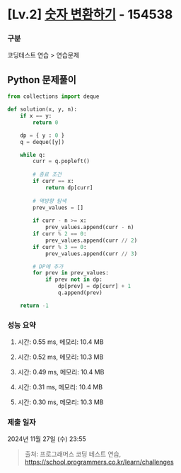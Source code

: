 # [Lv.2] [숫자 변환하기](https://school.programmers.co.kr/learn/courses/30/lessons/154538?language=python3) - 154538 

### 구분

코딩테스트 연습 > 연습문제

## Python 문제풀이

```py
from collections import deque

def solution(x, y, n):
    if x == y:
        return 0

    dp = { y : 0 }
    q = deque([y])

    while q:
        curr = q.popleft()
        
        # 종료 조건
        if curr == x:
            return dp[curr]
        
        # 역방향 탐색
        prev_values = []
           
        if curr - n >= x:
            prev_values.append(curr - n)
        if curr % 2 == 0:
            prev_values.append(curr // 2)
        if curr % 3 == 0:
            prev_values.append(curr // 3)

        # DP에 추가
        for prev in prev_values:
            if prev not in dp:
                dp[prev] = dp[curr] + 1
                q.append(prev)

    return -1
```

### 성능 요약

1. 시간: 0.55 ms, 메모리: 10.4 MB

2. 시간: 0.52 ms, 메모리: 10.3 MB
3. 시간: 0.49 ms, 메모리: 10.4 MB
4. 시간: 0.31 ms, 메모리: 10.4 MB
5. 시간: 0.30 ms, 메모리: 10.3 MB

### 제출 일자

2024년 11월 27일 (수) 23:55

> 출처: 프로그래머스 코딩 테스트 연습, https://school.programmers.co.kr/learn/challenges